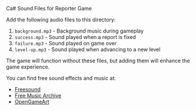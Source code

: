Ca# Sound Files for Reporter Game

Add the following audio files to this directory:

1. `background.mp3` - Background music during gameplay
2. `success.mp3` - Sound played when a report is fixed
3. `failure.mp3` - Sound played on game over
4. `level-up.mp3` - Sound played when advancing to a new level

The game will function without these files, but adding them will enhance the game experience.

You can find free sound effects and music at:
- [Freesound](https://freesound.org/)
- [Free Music Archive](https://freemusicarchive.org/)
- [OpenGameArt](https://opengameart.org/)
